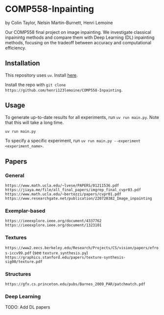 # COMP558-Inpainting

by Colin Taylor, Nelsin Martin-Burnett, Henri Lemoine

Our COMP558 final project on image inpainting. We investigate classical inpainintg methods and compare them with Deep Learning (DL) inpainting methods, focusing on the tradeoff between accuracy and computational efficiency.

## Installation

This repository uses `uv`. Install [here](https://docs.astral.sh/uv/getting-started/installation/).

Install the repo with `git clone https://github.com/henri123lemoine/COMP558-Inpainting`.

## Usage

To generate up-to-date results for all experiments, run `uv run main.py`. Note that this will take a long time.
```bash
uv run main.py
```
To specify a specific experiment, run `uv run main.py --experiment <experiment_name>`.

## Papers

### General

`https://www.math.ucla.edu/~lvese/PAPERS/01211536.pdf`
`https://jiaya.me/file/all_final_papers/imgrep_final_cvpr03.pdf`
`https://www.math.ucla.edu/~bertozzi/papers/cvpr01.pdf`
`https://www.researchgate.net/publication/220720382_Image_inpainting`

### Exemplar-based

`https://ieeexplore.ieee.org/document/4337762`
`https://ieeexplore.ieee.org/document/1323101`

### Textures

`https://www2.eecs.berkeley.edu/Research/Projects/CS/vision/papers/efros-iccv99.pdf` (see `texture_synthesis.py`)
`https://graphics.stanford.edu/papers/texture-synthesis-sig00/texture.pdf`

### Structures

`https://gfx.cs.princeton.edu/pubs/Barnes_2009_PAR/patchmatch.pdf`

### Deep Learning

TODO: Add DL papers
